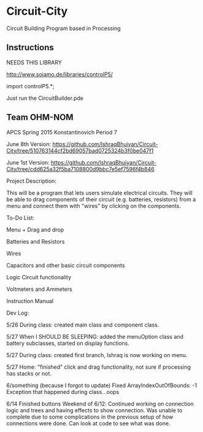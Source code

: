 # Circuit-City
Circuit Building Program based in Processing
## Instructions
NEEDS THIS LIBRARY

http://www.sojamo.de/libraries/controlP5/

import controlP5.*;

Just run the CircuitBuilder.pde

Team OHM-NOM
--------
APCS Spring 2015 Konstantinovich Period 7

June 8th Version:
https://github.com/IshraqBhuiyan/Circuit-City/tree/510763144cf2bd69057bad0725324b3f0be047f1

June 1st Version: 
https://github.com/IshraqBhuiyan/Circuit-City/tree/cdd625a32f5ba7108800d9bbc7e5ef7596f4b846

Project Description:

This will be a program that lets users simulate electrical circuits. They will be able to drag components of their circuit (e.g. batteries, resistors) from a menu and connect them with "wires" by clicking on the components.

To-Do List:

Menu + Drag and drop

Batteries and Resistors

Wires

Capacitors and other basic circuit components

Logic Circuit functionality

Voltmeters and Ammeters

Instruction Manual

Dev Log:

5/26 During class: created main class and component class.

5/27 When I SHOULD BE SLEEPING: added the menuOption class and battery subclasses, started on display functions.

5/27 During class: created first branch, Ishraq is now working on menu.

5/27 Home: "finished" click and drag functionality, not sure if processing has stacks or not.

6/something (because I forgot to update) Fixed ArrayIndexOutOfBounds: -1 Exception that happened during class...oops

6/14 Finished buttons
Weekend of 6/12: Continued working on connection logic and trees and having effects to show connection. Was unable to complete due to some complications in the previous setup of how connections were done. Can look at code to see what was done.
